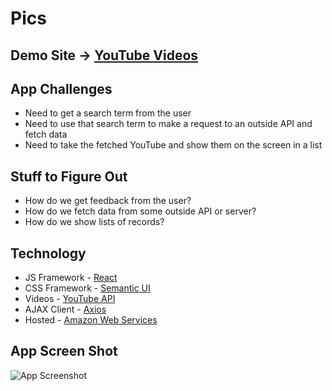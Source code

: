 # Pics

## Demo Site → [YouTube Videos](#)




## App Challenges
* Need to get a search term from the user
* Need to use that search term to make a request to an outside API and fetch data
* Need to take the fetched YouTube and show them on the screen in a list

## Stuff to Figure Out
* How do we get feedback from the user?
* How do we fetch data from some outside API or server?
* How do we show lists of records?

## Technology
* JS Framework - [React](https://reactjs.org/)
* CSS Framework - [Semantic UI](https://semantic-ui.com/)
* Videos - [YouTube API](https://unsplash.com/developers)
* AJAX Client - [Axios](https://github.com/axios/axios)
* Hosted - [Amazon Web Services](https://https://aws.amazon.com/)

## App Screen Shot

![App Screenshot](#)